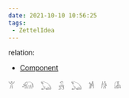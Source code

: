 ```yaml
---
date: 2021-10-10 10:56:25
tags:
 - ZettelIdea
---
```

relation:
 - [Component](../Novels/NovelClean/Component.md)

𓀠　𓃰　𓆏　𓃻　𓆏　𓀼　𓀙　𓀇